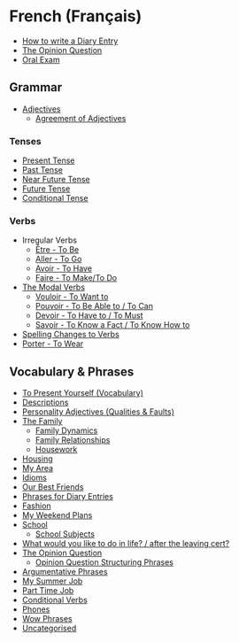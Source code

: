 # French (Français)

- [How to write a Diary Entry](how-to-write-a-diary-entry.md)
- [The Opinion Question](opinion-question.md)
- [Oral Exam](oral-exam.md)

## Grammar

- [Adjectives](grammar/adjectives.md)
  - [Agreement of Adjectives](grammar/adjectives/agreement-of-adjectives.md)

### Tenses

- [Present Tense](grammar/tenses/present-tense.md)
- [Past Tense](grammar/tenses/past-tense.md)
- [Near Future Tense](grammar/tenses/near-future-tense.md)
- [Future Tense](grammar/tenses/future-tense.md)
- [Conditional Tense](grammar/tenses/conditional-tense.md)

### Verbs

- Irregular Verbs
  - [Être - To Be](grammar/verbs/etre.md) <!--In Anki-->
  - [Aller - To Go](grammar/verbs/aller.md) <!--In Anki-->
  - [Avoir - To Have](grammar/verbs/avoir.md) <!--In Anki-->
  - [Faire - To Make/To Do](grammar/verbs/faire.md) <!--In Anki-->
- [The Modal Verbs](grammar/verbs/modal-verbs.md) 
  - [Vouloir - To Want to](grammar/verbs/modal-verbs.md#vouloir---to-want-to)
  - [Pouvoir - To Be Able to / To Can](grammar/verbs/modal-verbs.md#pouvoir---to-be-able-to--to-can)
  - [Devoir - To Have to / To Must](grammar/verbs/modal-verbs.md#devoir---to-have-to--to-must)
  - [Savoir - To Know a Fact / To Know How to](grammar/verbs/modal-verbs.md#savoir---to-know-a-fact--to-know-how-to)
- [Spelling Changes to Verbs](grammar/verbs/spelling-changes-to-verbs.md)
- [Porter - To Wear](grammar/verbs/porter.md) <!--In Anki-->

## Vocabulary & Phrases

- [To Present Yourself (Vocabulary)](vocabulary/to-present-yourself.md) <!--In Anki-->
- [Descriptions](vocabulary/descriptions.md) <!--In Anki-->
- [Personality Adjectives (Qualities & Faults)](vocabulary/personality-adjectives.md) <!--In Anki-->
- [The Family](vocabulary/family/family.md) <!--In Anki-->
  - [Family Dynamics](vocabulary/family/family-dynamics.md) <!--In Anki-->
  - [Family Relationships](vocabulary/family/family-relationships.md) <!--In Anki-->
  - [Housework](vocabulary/family/housework.md) <!--In Anki-->
- [Housing](vocabulary/housing.md) <!--In Anki-->
- [My Area](vocabulary/my-area.md) <!--In Anki-->
- [Idioms](vocabulary/idioms.md) <!--In Anki-->
- [Our Best Friends](vocabulary/our-best-friends.md) <!--In Anki-->
- [Phrases for Diary Entries](vocabulary/diary-entry-phrases.md) <!--In Anki-->
- [Fashion](vocabulary/fashion.md) <!--In Anki-->
- [My Weekend Plans](vocabulary/my-weekend-plans.md) <!--In Anki-->
- [School](vocabulary/school.md) <!--In Anki-->
  - [School Subjects](vocabulary/school-subjects.md) <!--In Anki-->
- [What would you like to do in life? / after the leaving cert?](vocabulary/do-in-life.md) <!--In Anki-->
- [The Opinion Question](vocabulary/opinion-question.md) <!--In Anki-->
  - [Opinion Question Structuring Phrases](vocabulary/opinion-question-structuring-phrases.md) <!--In Anki-->
- [Argumentative Phrases](vocabulary/argumentative-phrases.md) <!--In Anki-->
- [My Summer Job](vocabulary/my-summer-job.md) <!--In Anki-->
- [Part Time Job](vocabulary/part-time-job.md) <!--In Anki-->
- [Conditional Verbs](vocabulary/conditional-verbs.md) <!--In Anki-->
- [Phones](vocabulary/phones.md) <!--In Anki-->
- [Wow Phrases](vocabulary/wow-phrases.md) <!--In Anki-->
- [Uncategorised](vocabulary/uncategorised.md) <!--In Anki-->
